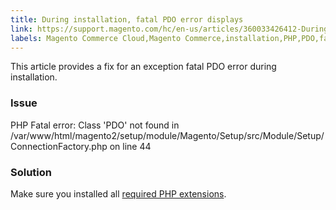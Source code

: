 ```yaml
---
title: During installation, fatal PDO error displays
link: https://support.magento.com/hc/en-us/articles/360033426412-During-installation-fatal-PDO-error-displays
labels: Magento Commerce Cloud,Magento Commerce,installation,PHP,PDO,fatal error,extensions,how to
---
```


This article provides a fix for an exception fatal PDO error during installation.

### Issue

PHP Fatal error: Class 'PDO' not found in /var/www/html/magento2/setup/module/Magento/Setup/src/Module/Setup/ConnectionFactory.php on line 44
### Solution

Make sure you installed all [required PHP extensions](https://devdocs.magento.com/guides/v2.4/install-gde/prereq/php-settings.html).

